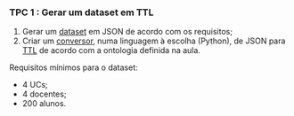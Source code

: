 ### TPC 1 : Gerar um dataset em TTL

1.  Gerar um [dataset](db.json) em JSON de acordo com os requisitos;
2.  Criar um [conversor](converter.py), numa linguagem à escolha (Python), de JSON para [TTL](final.ttl) de acordo com a ontologia definida na aula.

Requisitos mínimos para o dataset:
- 4 UCs;
- 4 docentes;
- 200 alunos.